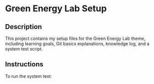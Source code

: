 # Green Energy Lab Setup

## Description
This project contains my setup files for the Green Energy Lab theme, including learning goals, Git basics explanations, knowledge log, and a system test script.

## Instructions
To run the system test: